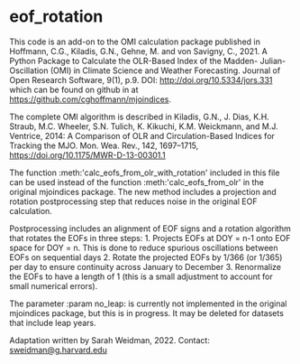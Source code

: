 # eof_rotation

This code is an add-on to the OMI calculation package published in Hoffmann, C.G., Kiladis, G.N., Gehne, M. and von Savigny, C., 2021. 
A Python Package to Calculate the OLR-Based Index of the Madden- Julian-Oscillation (OMI) in Climate Science and Weather Forecasting. 
Journal of Open Research Software, 9(1), p.9. DOI: http://doi.org/10.5334/jors.331
which can be found on github in at https://github.com/cghoffmann/mjoindices. 

The complete OMI algorithm is described in Kiladis, G.N., J. Dias, K.H. Straub, M.C. Wheeler, S.N. Tulich, K. Kikuchi, K.M.
Weickmann, and M.J. Ventrice, 2014: A Comparison of OLR and Circulation-Based Indices for Tracking the MJO.
Mon. Wea. Rev., 142, 1697–1715, https://doi.org/10.1175/MWR-D-13-00301.1

The function :meth:'calc_eofs_from_olr_with_rotation' included in this file can be used instead of the function 
:meth:'calc_eofs_from_olr' in the original mjoindices package. The new method includes a projection and rotation postprocessing
step that reduces noise in the original EOF calculation. 

Postprocessing includes an alignment of EOF signs and a rotation algorithm that rotates the EOFs in three steps:
    1. Projects EOFs at DOY = n-1 onto EOF space for DOY = n. This is done to reduce spurious oscillations
    between EOFs on sequential days
    2. Rotate the projected EOFs by 1/366 (or 1/365) per day to ensure continuity across January to December
    3. Renormalize the EOFs to have a length of 1 (this is a small adjustment to account for small numerical
    errors).

The parameter :param no_leap: is currently not implemented in the original mjoindices package, but this is in progress. It may be
deleted for datasets that include leap years. 

Adaptation written by Sarah Weidman, 2022. Contact: sweidman@g.harvard.edu
